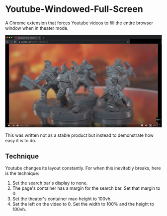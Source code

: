 # Youtube-Windowed-Full-Screen
A Chrome extension that forces Youtube videos to fill the entire browser window when in theater mode. 

![promo](promo.png?raw=true)

This was written not as a stable product but instead to demonstrate how easy it is to do. 

## Technique
Youtube changes its layout constantly. For when this inevitably breaks, here is the technique:
1. Set the search bar's display to none.
2. The page's container has a margin for the search bar. Set that margin to 0.
3. Set the theater's container max-height to 100vh.
4. Set the left on the video to 0. Set the width to 100% and the height to 100vh.
